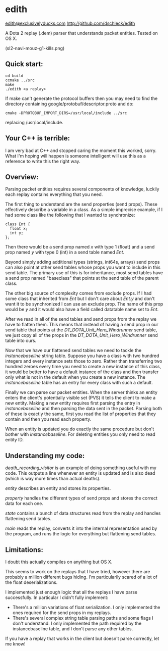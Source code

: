 edith
=====
edith@exclusivelyducks.com
http://github.com/dschleck/edith

A Dota 2 replay (.dem) parser that understands packet entities. Tested on OS X.

(sl2-navi-mouz-g1-kills.png)

Quick start:
------------
    cd build
    ccmake ../src
    make
    ./edith <a replay>

If make can't generate the protocol buffers then you may need to find the directory
containing google/protobuf/descriptor.proto and do:

    cmake -DPROTOBUF_IMPORT_DIRS=/usr/local/include ../src

replacing /usr/local/include.

Your C++ is terrible:
--------------------
I am very bad at C++ and stopped caring the moment this worked, sorry. What I'm hoping
will happen is someone intelligent will use this as a reference to write this the right
way.

Overview:
---------
Parsing packet entities requires several components of knowledge, luckily each replay
contains everything that you need.

The first thing to understand are the send properties (send props). These effectively
describe a variable in a class. As a simple imprecise example, if I had some class
like the following that I wanted to synchronize:

    class Ent {
      float x;
      int y;
    };

Then there would be a send prop named *x* with type 1 (float) and a send prop named *y*
with type 0 (int) in a send table named *Ent*.

Beyond simply adding additional types (strings, int64s, arrays) send props can also
point at other send tables whose props you want to include in this send table. The
primary use of this is for inheritance, most send tables have a send prop named
"baseclass" that points at the send table of the parent class.

The other big source of complexity comes from exclude props. If I had some class that
inherited from *Ent* but I don't care about *Ent.y* and don't want it to be
synchronized I can use an exclude prop. The name of this prop would be *y* and it
would also have a field called datatable name set to *Ent*.

After we read in all of the send tables and send props from the replay we have to flatten
them. This means that instead of having a send prop in our send table that points at the
*DT_DOTA_Unit_Hero_Windrunner* send table, we just copy all of the props in the
*DT_DOTA_Unit_Hero_Windrunner* send table into ours.

Now that we have our flattened send tables we need to tackle the *instancebaseline*
string table. Suppose you have a class with two hundred integers and every instance
sets those to zero. Rather than transferring two hundred zeroes every time you need to
create a new instance of this class, it would be better to have a default instance of
the class and then transfer only what is not in the default when you create a new
instance. The *instancebaseline* table has an entry for every class with such a default.

Finally we can parse our packet entities. When the server thinks an entity enters the
client's potentially visible set (PVS) it tells the client to make a new entity. Making
a new entity requires first parsing the entry in *instancebaseline* and then parsing
the data sent in the packet. Parsing both of these is exactly the same, first you read
the list of properties that they contain and then you read each property.

When an entity is updated you do exactly the same procedure but don't bother with
*instancebaseline*. For deleting entities you only need to read entity ID.

Understanding my code:
----------------------
*death_recording_visitor* is an example of doing something useful with my code. This
outputs a line whenever an entity is updated and is also dead (which is way more times
than actual deaths).

*entity* describes an entity and stores its properties.

*property* handles the different types of send props and stores the correct data for
each one.

*state* contains a bunch of data structures read from the replay and handles flattening
send tables.

*main* reads the replay, converts it into the internal representation used by the program,
and runs the logic for everything but flattening send tables.

Limitations:
------------
I doubt this actually compiles on anything but OS X.

This seems to work on the replays that I have tried, however there are probably a
million different bugs hiding. I'm particularily scared of a lot of the float
deserializations.

I implemented just enough logic that all the replays I have parse successfully. In
particular I didn't fully implement:

* There's a million variations of float serialization. I only implemented the ones
required for the send props in my replays.
* There's several complex string table parsing paths and some flags I don't understand.
I only implemented the path required by the instancebaseline table, and I don't parse
any other tables.

If you have a replay that works in the client but doesn't parse correctly, let me know!
